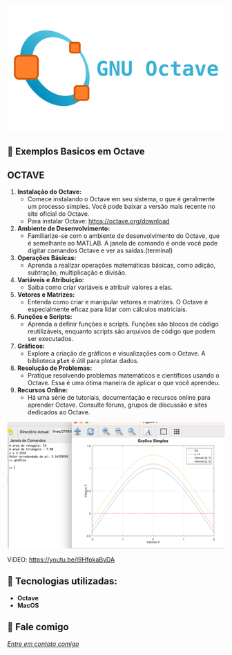 <h1 align="center">
    <img width="600" src="octave.png" />
</h1>



📌 Exemplos Basicos em Octave
------------------

## OCTAVE

1. **Instalação do Octave:**
    - Comece instalando o Octave em seu sistema, o que é geralmente um processo simples. Você pode baixar a versão mais recente no site oficial do Octave.
    - Para instalar Octave: https://octave.org/download
2. **Ambiente de Desenvolvimento:**
    - Familiarize-se com o ambiente de desenvolvimento do Octave, que é semelhante ao MATLAB. A janela de comando é onde você pode digitar comandos Octave e ver as saídas.(terminal)
3. **Operações Básicas:**
    - Aprenda a realizar operações matemáticas básicas, como adição, subtração, multiplicação e divisão.
4. **Variáveis e Atribuição:**
    - Saiba como criar variáveis e atribuir valores a elas.
5. **Vetores e Matrizes:**
    - Entenda como criar e manipular vetores e matrizes. O Octave é especialmente eficaz para lidar com cálculos matriciais.
6. **Funções e Scripts:**
    - Aprenda a definir funções e scripts. Funções são blocos de código reutilizáveis, enquanto scripts são arquivos de código que podem ser executados.
7. **Gráficos:**
    - Explore a criação de gráficos e visualizações com o Octave. A biblioteca **`plot`** é útil para plotar dados.
8. **Resolução de Problemas:**
    - Pratique resolvendo problemas matemáticos e científicos usando o Octave. Essa é uma ótima maneira de aplicar o que você aprendeu.
9. **Recursos Online:**
    - Há uma série de tutoriais, documentação e recursos online para aprender Octave. Consulte fóruns, grupos de discussão e sites dedicados ao Octave.
<img src="graficooct.png" >

ViDEO:
https://youtu.be/l9HfpkaBvDA

🔧 Tecnologias utilizadas:
------------------

- <strong>Octave</strong>
- <strong>MacOS</strong>


💬 Fale comigo
------------------
[*Entre em contato comigo*](https://www.linkedin.com/in/ivo-baptista-3712144/)
















